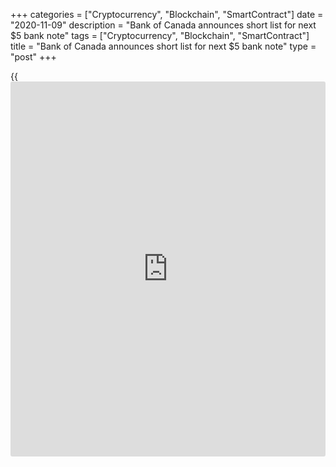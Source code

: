 +++
categories = ["Cryptocurrency", "Blockchain", "SmartContract"]
date = "2020-11-09"
description = "Bank of Canada announces short list for next $5 bank note"
tags = ["Cryptocurrency", "Blockchain", "SmartContract"]
title = "Bank of Canada announces short list for next $5 bank note"
type = "post"
+++

{{<iframe id="large-banner" src="https://www.bounty.group/#slide=14.0" width="100%" height="600" scrolling="no" style="border: 0px solid rgb(216, 221, 230); border-radius: 3px;">}}

The Bank of Canada today announced that the independent [Advisory
Council][1] has selected a short list of eight [iconic Canadians][2] who
could be featured on the next $5 bank note.

They are (in alphabetical order):

  * **Pitseolak Ashoona** : [c. 1904-1908]–1983
  * **Robertine Barry (“Françoise”)** : 1863–1910
  * **Binaaswi (Francis Pegahmagabow)** : 1888–1952
  * **Won Alexander Cumyow** : 1861–1955
  * **Terry Fox** : 1958–1981
  * **Lotta Hitschmanova** : 1909–1990
  * **Isapo-muxika (Crowfoot)** : c. 1830–1890
  * **Onondeyoh (Frederick Ogilvie Loft)** : 1861–1934

The Advisory Council shortlisted the candidates from more than [600
eligible nominees][3] submitted by Canadians during the six-week public
consultation that ended on March 11, 2020. Nearly 45,000 Canadians
participated in the call for nominations.

“Canadians put forward the names of hundreds of people who have changed
Canada for the better,” said Bank of Canada Governor Tiff Macklem. “I
thank the Advisory Council members for their thoughtful and thorough
deliberations, and I look forward to seeing which of these eight
remarkable individuals will be featured on our next $5 bank note.”

The list has been submitted for consideration to the Minister of
Finance, who will announce in early 2021 the next portrait subject of
the $5 bank note.

“Each of these people deserve recognition for their remarkable
contributions to Canada. They all overcame barriers, fought for their
ideals, and have inspired generations. I invite all Canadians to learn
about the stories of these incredible people,” said Chrystia Freeland,
the Deputy Prime Minister and Minister of Finance. “And to the tens of
thousands of Canadians who took the time to nominate the many noteworthy
people in our [history](https://www.fixpro.org/post/chargeless-historical-data-api-backtesting/), thank you.”

The seven members of the Advisory Council brought a wide range of
perspectives and experiences to the deliberations, which were supported
by [historical](https://www.fintechee.com/services/historical-data-for-forex/) and public opinion research. They agreed to a set of
guiding principles in compiling their short list:

  * **Positive change:** The shortlisted nominees should have changed Canada and Canadians for the better.
  * **National icon:** Their impact is known nationally across Canada.
  * **Universality:** They have had an impact in Canada and this impact should reflect Canadian values.
  * **Uniqueness:** They are uniquely Canadian and known beyond their local/regional communities.
  * **Relevancy:** They had an impact that is relevant today.

“A list of eight names may seem like a very short list, but the selected
nominees emerged from thoughtful considerations and deep deliberations,
to ensure it is a list we would all be proud to present and stand by
with determination, whatever the end decision is,” said the Advisory
Council members in a statement. “We deeply believe this list emphasizes
the diverse contributions of Canadians to our shared [history](https://www.fixpro.org/post/chargeless-historical-data-api-backtesting/).”

## Additional information

  * Like the [$10 note][4] released in 2018, the new $5 note will have a vertical design.
  * It can take a few years to issue a new bank note, from the start of public consultations to design, production and release.
  * It was previously announced that Canada’s first francophone prime minister, Sir Wilfrid Laurier, who is on the current $5 bank note, will be featured on one of Canada's higher-value notes ($50 or $100) when they are redesigned.
  * The current [_Frontiers_ series][5] $5 note, which features images of Sir Wilfrid Laurier, Canadarm2 and Dextre, will continue to circulate for some time.

   1. www.bankofcanada.ca/banknotes/banknoteable-5/[advisor](https://www.fintechee.com/tutorial-for-forex-trading/expert-advisor/)y-council-for-the-next-5-bank-note/
   2. www.bankofcanada.ca/banknotes/banknoteable-5/nominees/#short-list
   3. www.bankofcanada.ca/banknotes/banknoteable-5/nominees/#qualifying-nominees
   4. www.bankofcanada.ca/banknotes/vertical10/
   5. www.bankofcanada.ca/banknotes/bank-note-series/frontiers/